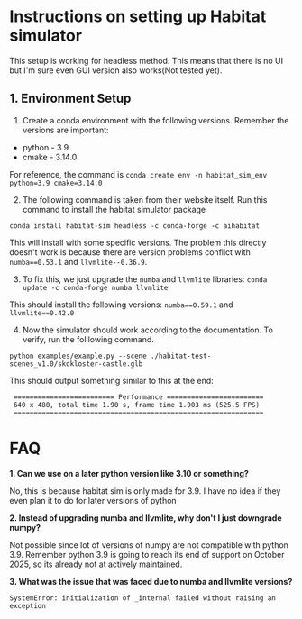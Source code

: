 # Instructions on setting up Habitat simulator
This setup is working for headless method. This means that there is no UI but I'm sure even GUI version also works(Not tested yet).
## 1. Environment Setup

1. Create a conda environment with the following versions. Remember
the versions are important:
- python - 3.9
- cmake - 3.14.0

For reference, the command is `conda create env -n habitat_sim_env python=3.9 cmake=3.14.0`

2. The following command is taken from their website itself. Run this command to install the habitat simulator package

```conda install habitat-sim headless -c conda-forge -c aihabitat```

This will install with some specific versions. The problem this directly doesn't work is because there are version problems conflict with `numba==0.53.1` and `llvmlite--0.36.9`. 

3. To fix this, we just upgrade the `numba` and `llvmlite` libraries:
```conda update -c conda-forge numba llvmlite```

This should install the following versions: `numba==0.59.1` and `llvmlite==0.42.0`

4. Now the simulator should work according to the documentation. To verify, run the folllowing command.

```python examples/example.py --scene ./habitat-test-scenes_v1.0/skokloster-castle.glb```

This should output something similar to this at the end:
```
 ========================= Performance ======================== 
 640 x 480, total time 1.90 s, frame time 1.903 ms (525.5 FPS)
 ==============================================================
```

# FAQ

**1. Can we use on a later python version like 3.10 or something?**

No, this is because habitat sim is only made for 3.9. I have no idea if they even plan it to do for later versions of python

**2. Instead of upgrading numba and llvmlite, why don't I just downgrade numpy?**

Not possible since lot of versions of numpy are not compatible with python 3.9. Remember python 3.9 is going to reach its end of support on October 2025, so its already not at actively maintained.

**3. What was the issue that was faced due to numba and llvmlite versions?**

`SystemError: initialization of _internal failed without raising an exception`